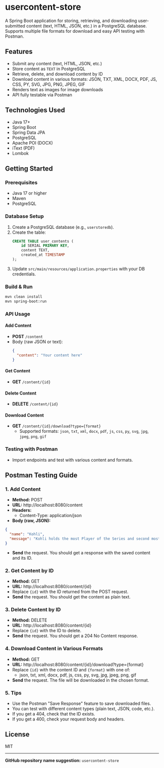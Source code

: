 # usercontent-store

A Spring Boot application for storing, retrieving, and downloading user-submitted content (text, HTML, JSON, etc.) in a PostgreSQL database. Supports multiple file formats for download and easy API testing with Postman.

## Features
- Submit any content (text, HTML, JSON, etc.)
- Store content as `TEXT` in PostgreSQL
- Retrieve, delete, and download content by ID
- Download content in various formats: JSON, TXT, XML, DOCX, PDF, JS, CSS, PY, SVG, JPG, PNG, JPEG, GIF
- Renders text as images for image downloads
- API fully testable via Postman

## Technologies Used
- Java 17+
- Spring Boot
- Spring Data JPA
- PostgreSQL
- Apache POI (DOCX)
- iText (PDF)
- Lombok

## Getting Started

### Prerequisites
- Java 17 or higher
- Maven
- PostgreSQL

### Database Setup
1. Create a PostgreSQL database (e.g., `userstoredb`).
2. Create the table:
   ```sql
   CREATE TABLE user_contents (
       id SERIAL PRIMARY KEY,
       content TEXT,
       created_at TIMESTAMP
   );
   ```
3. Update `src/main/resources/application.properties` with your DB credentials.

### Build & Run
```sh
mvn clean install
mvn spring-boot:run
```

### API Usage

#### Add Content
- **POST** `/content`
- Body (raw JSON or text):
  ```json
  {
    "content": "Your content here"
  }
  ```

#### Get Content
- **GET** `/content/{id}`

#### Delete Content
- **DELETE** `/content/{id}`

#### Download Content
- **GET** `/content/{id}/download?type={format}`
  - Supported formats: `json`, `txt`, `xml`, `docx`, `pdf`, `js`, `css`, `py`, `svg`, `jpg`, `jpeg`, `png`, `gif`

### Testing with Postman
- Import endpoints and test with various content and formats.

## Postman Testing Guide

### 1. Add Content
- **Method:** POST
- **URL:** http://localhost:8080/content
- **Headers:**
  - Content-Type: application/json
- **Body (raw, JSON):**
```json
{
  "name": "Kohli",
  "message": "Kohli holds the most Player of the Series and second most Player of the Match awards across all formats combined, received the Arjuna Award (2013), Padma Shri (2017), and Khel Ratna Award (2018), was listed in Time's 100 most influential people in 2018, retired from T20Is after the 2024 World Cup final, retired from Tests in May 2025 at 36, is married to actress Anushka Sharma with two children, was born on 5 November 1988 in Delhi to a Punjabi Hindu family, showed early cricket interest, trained at West Delhi Cricket Academy under Rajkumar Sharma, overcame early setbacks including missing the U-14 Delhi team, advanced through youth cricket captaining Delhi U-15, scoring multiple centuries, excelled in Vijay Merchant Trophy with the U-17 team, was praised for temperament by coach Ajit Chaudhary, and was described by Ashish Nehra as a young kid who became a perfect athlete through dedication on and off the field."
}
```
  
- **Send** the request. You should get a response with the saved content and its ID.

### 2. Get Content by ID
- **Method:** GET
- **URL:** http://localhost:8080/content/{id}
- Replace `{id}` with the ID returned from the POST request.
- **Send** the request. You should get the content as plain text.

### 3. Delete Content by ID
- **Method:** DELETE
- **URL:** http://localhost:8080/content/{id}
- Replace `{id}` with the ID to delete.
- **Send** the request. You should get a 204 No Content response.

### 4. Download Content in Various Formats
- **Method:** GET
- **URL:** http://localhost:8080/content/{id}/download?type={format}
- Replace `{id}` with the content ID and `{format}` with one of:
  - json, txt, xml, docx, pdf, js, css, py, svg, jpg, jpeg, png, gif
- **Send** the request. The file will be downloaded in the chosen format.

### 5. Tips
- Use the Postman "Save Response" feature to save downloaded files.
- You can test with different content types (plain text, JSON, code, etc.).
- If you get a 404, check that the ID exists.
- If you get a 400, check your request body and headers.

## License
MIT

---

**GitHub repository name suggestion:** `usercontent-store`
